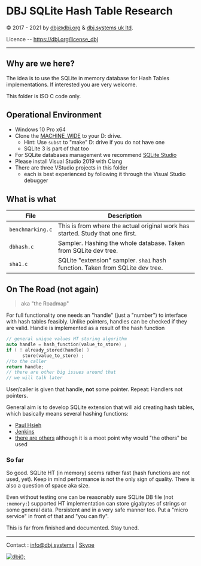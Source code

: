 <h1> DBJ  SQLite Hash Table Research </h1>

 &copy; 2017 - 2021 by dbj@dbj.org &amp; [dbj.systems uk ltd](https://dbj.systems/).

 Licence -- https://dbj.org/license_dbj

---------------------------------------------------------------------  

## Why are we here?

The idea is to use the SQLite in memory database for Hash Tables implementations. If interested you are very welcome.

This folder is ISO C code only.


## Operational Environment

- Windows 10 Pro x64 
- Clone the [MACHINE_WIDE](https://github.com/dbj-data/machine_wide) to your D: drive.
  - Hint: Use `subst`  to "make" D: drive if you do not have one
  - SQLite 3 is part of that too
- For SQLite databases management we recommend [SQLite Studio](https://youtu.be/dugUk893gxQ) 
- Please install Visual Studio 2019 with Clang
- There are three VStudio projects in this folder
  -  each is best experienced by following it through the Visual Studio debugger

## What is what 


| File  | Description
|-------|--------------
| `benchmarking.c` | This is from where the actual original work has started. Study that one first.
| `dbhash.c` | Sampler. Hashing the whole database. Taken from SQLite dev tree.
| `sha1.c` | SQLite "extension" sampler. `sha1` hash function. Taken from SQLite dev tree.


## On The Road (not again)

> aka "the Roadmap"

For full functionality one needs an "handle" (just a "number") to interface with hash tables feasibly. Unlike pointers, handles can be checked if they are valid. Handle is implemented as a result of the hash function

```cpp
// general unique values HT storing algorithm
auto handle = hash_function(value_to_store) ;
if ( ! already_stored(handle) )
      store(value_to_store) ;
//to the caller
return handle;
// there are other big issues around that 
// we will talk later
```

User/caller is given that handle, **not** some pointer. Repeat: Handlers not pointers.

General aim is to develop SQLite extension that will aid creating hash tables, which basically means several hashing functions:

- [Paul Hsieh](https://gist.github.com/CedricGuillemet/4978020)
- [Jenkins](https://burtleburtle.net/bob/c/lookup3.c)
- [there are others](https://en.wikipedia.org/wiki/List_of_hash_functions#Non-cryptographic_hash_functions) although  it is a moot point why would "the others" be used

### So far

So good. SQLite HT (in memory) seems rather fast (hash functions are not used, yet). Keep in mind performance is not the only sign of quality. There is also a question of space aka size.

Even without testing one can be reasonably sure SQLite DB file (not `:memory:`) supported HT implementation can store gigabytes of strings or some general data. Persistent and in a very safe manner too. Put a "micro service" in front of that and "you can fly".

This is far from finished and documented. Stay tuned.

-------------------------------------

Contact : [info@dbj.systems](mailto:info@dbj.systems) | [Skype](skype:live:dbj.systems?chat)

[![dbj();](http://dbj.org/wp-content/uploads/2015/12/cropped-dbj-icon-e1486129719897.jpg)](http://www.dbj.org "dbj")  

